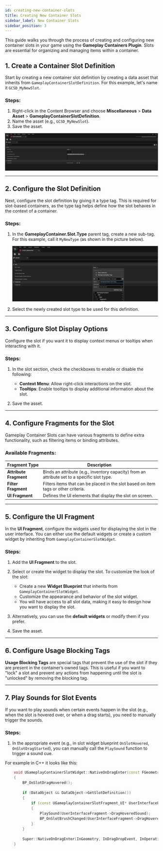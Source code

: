 ```yaml
---
id: creating-new-container-slots
title: Creating New Container Slots
sidebar_label: New Container Slots
sidebar_position: 3
---
```


This guide walks you through the process of creating and configuring new container slots in your game using the **Gameplay Containers Plugin**. Slots are essential for organizing and managing items within a container.

## 1. Create a Container Slot Definition

Start by creating a new container slot definition by creating a data asset that inherits from `GameplayContainerSlotDefinition`. For this example, let's name it `GCSD_MyNewSlot`.

### Steps:
1. Right-click in the Content Browser and choose **Miscellaneous** > **Data Asset** > **GameplayContainerSlotDefinition**.
2. Name the asset (e.g., `GCSD_MyNewSlot`).
3. Save the asset.

![Slot Type Tag Example](./images/slot-definition.png)

---

## 2. Configure the Slot Definition

Next, configure the slot definition by giving it a type tag. This is required for slot-based containers, as the type tag helps define how the slot behaves in the context of a container.

### Steps:
1. In the **GameplayContainer.Slot.Type** parent tag, create a new sub-tag. For this example, call it `MyNewType` (as shown in the picture below).

   ![Slot Type Tag Example](./images/slot-type-tag-example.png)

2. Select the newly created slot type to be used for this definition.

---

## 3. Configure Slot Display Options

Configure the slot if you want it to display context menus or tooltips when interacting with it.

### Steps:
1. In the slot section, check the checkboxes to enable or disable the following:
   - **Context Menu**: Allow right-click interactions on the slot.
   - **Tooltips**: Enable tooltips to display additional information about the slot.
   
2. Save the asset.

---

## 4. Configure Fragments for the Slot

Gameplay Container Slots can have various fragments to define extra functionality, such as filtering items or binding attributes.

### Available Fragments:

| Fragment Type        | Description                                      |
|----------------------|--------------------------------------------------|
| **Attribute Fragment** | Binds an attribute (e.g., inventory capacity) from an attribute set to a specific slot type. |
| **Filter Fragment**    | Filters items that can be placed in the slot based on item tags or other criteria. |
| **UI Fragment**        | Defines the UI elements that display the slot on screen. |

---

## 5. Configure the UI Fragment

In the **UI Fragment**, configure the widgets used for displaying the slot in the user interface. You can either use the default widgets or create a custom widget by inheriting from `GameplayContainerSlotWidget`.

### Steps:
1. Add the **UI Fragment** to the slot.
2. Select or create the widget to display the slot. To customize the look of the slot:
   - Create a new **Widget Blueprint** that inherits from `GameplayContainerSlotWidget`.
   - Customize the appearance and behavior of the slot widget.
   - You will have access to all slot data, making it easy to design how you want to display the slot.
   
3. Alternatively, you can use the **default widgets** or modify them if you prefer.
4. Save the asset.

---

## 6. Configure Usage Blocking Tags

**Usage Blocking Tags** are special tags that prevent the use of the slot if they are present in the container’s owned tags. This is useful if you want to "lock" a slot and prevent any actions from happening until the slot is "unlocked" by removing the blocking tag.

---

## 7. Play Sounds for Slot Events

If you want to play sounds when certain events happen in the slot (e.g., when the slot is hovered over, or when a drag starts), you need to manually trigger the sounds.

### Steps:
1. In the appropriate event (e.g., in slot widget blueprint `OnSlotHovered`, `OnSlotDragStarted`), you can manually call the `PlaySound` function to trigger a sound cue.
   
For example in C++ it looks like this:
```cpp
    void UGameplayContainerSlotWidget::NativeOnDragEnter(const FGeometry& InGeometry, const FDragDropEvent& InDragDropEvent, UDragDropOperation* InOperation)
    {
        BP_OnSlotDragHovered();
        
        if (DataObject && DataObject->GetSlotDefinition())
        {
            if (const UGameplayContainerSlotFragment_UI* UserInterfaceFragment = DataObject->GetSlotDefinition()->GetFragmentByClass<UGameplayContainerSlotFragment_UI>())
            {
                PlaySound(UserInterfaceFragment->DragHoveredSound);
                BP_OnSlotBrushChanged(UserInterfaceFragment->DragHoveredBrush);
            }
        }
        
        Super::NativeOnDragEnter(InGeometry, InDragDropEvent, InOperation);
    }

